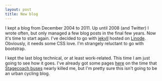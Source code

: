 ```yaml
---
layout: post
title: New blog
---
```


I kept a blog from December 2004 to 2011. Up until 2008 (and Twitter) I wrote often, but only managed a few blog posts in the final few years. Now it's time to start again. I've decided to go with [jekyll](http://jekyllrb.com) hosted on [Linode](https://www.linode.com).  Obviously, it needs some CSS love. I'm strangely reluctant to go with bootstrap.

I kept the last blog technical, or at least work-related. This time I am just going to see how it goes. I've already got some pages [here](/pages/stagecoach-mitchell) on the time that [Stagecoach buses](http://www.stagecoachbus.com) nearly killed me, but I'm pretty sure this isn't going to be an urban cycling blog.
